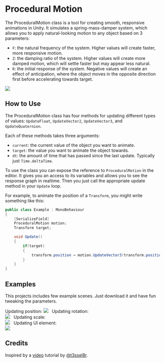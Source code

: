 
# Procedural Motion

The ProceduralMotion class is a tool for creating smooth, responsive animations in Unity. It simulates a spring-mass-damper system, which allows you to apply natural-looking motion to any object based on 3 parameters:

-   `F`: the natural frequency of the system. Higher values will create faster, more responsive motion.
-   `Z`: the damping ratio of the system. Higher values will create more damped motion, which will settle faster but may appear less natural.
-   `R`: the initial response of the system. Negative values will create an effect of anticipation, where the object moves in the opposite direction first before accelerating towards target.
&nbsp;

![](https://i.imgur.com/gd8E4ZY.png)
## How to Use

The ProceduralMotion class has four methods for updating different types of values: `UpdateFloat`, `UpdateVector2`, `UpdateVector3`, and `UpdateQuaternion`.

Each of these methods takes three arguments:

-   `current`: the current value of the object you want to animate.
-   `target`: the value you want to animate the object towards.
-   `dt`: the amount of time that has passed since the last update. Typically just `Time.deltaTime`.

To use the class you can expose the reference to `ProceduralMotion` in the editor. It gives you an access to its variables and allows you to see the response graph in realtime. Then you just call the appropriate update method in your `Update` loop.

For example, to animate the position of a `Transform`, you might write something like this:

```csharp
public class Example : MonoBehaviour
{
    [SerializeField]
    ProceduralMotion motion;
    Transform target;

    void Update()
    {
        if(target)
        {        
            transform.position = motion.UpdateVector3(transform.position, target.position, Time.deltaTime);
        }
    }
}
```
## Examples


This projects includes few example scenes. Just download it and have fun tweaking the parameters.

Updating position: 
![](https://imgur.com/vsi8K4Y.gif)
&nbsp;
Updating rotation:  
![](https://imgur.com/4yzW8w4.gif)
&nbsp;
Updating scale:  
![](https://i.imgur.com/9M4PNGK.gif)
&nbsp;
Updating UI element:  
![](https://i.imgur.com/U0GHMjk.gif)
## Credits
Inspired by a [video](https://youtu.be/KPoeNZZ6H4s) tutorial by [@t3ssel8r](https://twitter.com/t3ssel8r).
